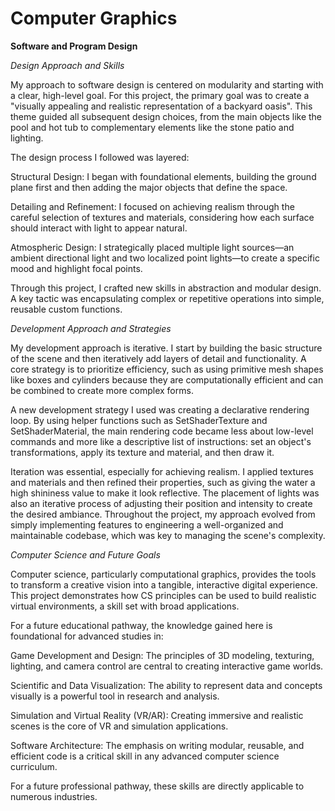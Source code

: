 # Computer Graphics
**Software and Program Design**

*Design Approach and Skills*

My approach to software design is centered on modularity and starting with a clear, high-level goal. For this project, the primary goal was to create a "visually appealing and realistic representation of a backyard oasis". This theme guided all subsequent design choices, from the main objects like the pool and hot tub to complementary elements like the stone patio and lighting.

The design process I followed was layered:

Structural Design: I began with foundational elements, building the ground plane first and then adding the major objects that define the space.

Detailing and Refinement: I focused on achieving realism through the careful selection of textures and materials, considering how each surface should interact with light to appear natural.

Atmospheric Design: I strategically placed multiple light sources—an ambient directional light and two localized point lights—to create a specific mood and highlight focal points.

Through this project, I crafted new skills in abstraction and modular design. A key tactic was encapsulating complex or repetitive operations into simple, reusable custom functions.


*Development Approach and Strategies*

My development approach is iterative. I start by building the basic structure of the scene and then iteratively add layers of detail and functionality. A core strategy is to prioritize efficiency, such as using primitive mesh shapes like boxes and cylinders because they are computationally efficient and can be combined to create more complex forms.

A new development strategy I used was creating a declarative rendering loop. By using helper functions such as SetShaderTexture and SetShaderMaterial, the main rendering code became less about low-level commands and more like a descriptive list of instructions: set an object's transformations, apply its texture and material, and then draw it.

Iteration was essential, especially for achieving realism. I applied textures and materials and then refined their properties, such as giving the water a high shininess value to make it look reflective. The placement of lights was also an iterative process of adjusting their position and intensity to create the desired ambiance. Throughout the project, my approach evolved from simply implementing features to engineering a well-organized and maintainable codebase, which was key to managing the scene's complexity.

*Computer Science and Future Goals*

Computer science, particularly computational graphics, provides the tools to transform a creative vision into a tangible, interactive digital experience. This project demonstrates how CS principles can be used to build realistic virtual environments, a skill set with broad applications.

For a future educational pathway, the knowledge gained here is foundational for advanced studies in:

Game Development and Design: The principles of 3D modeling, texturing, lighting, and camera control are central to creating interactive game worlds.

Scientific and Data Visualization: The ability to represent data and concepts visually is a powerful tool in research and analysis.

Simulation and Virtual Reality (VR/AR): Creating immersive and realistic scenes is the core of VR and simulation applications.

Software Architecture: The emphasis on writing modular, reusable, and efficient code is a critical skill in any advanced computer science curriculum.

For a future professional pathway, these skills are directly applicable to numerous industries.
